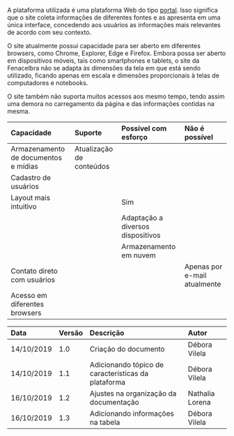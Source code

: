 A plataforma utilizada é uma plataforma Web do tipo [portal](https://vertigo.com.br/plataforma-digital-portal-intranet-mobile/). Isso significa que o site coleta informações de diferentes fontes e as apresenta em uma única interface, concedendo aos usuários as informações mais relevantes de acordo com seu contexto.

O site atualmente possui capacidade para ser aberto em diferentes browsers, como Chrome, Explorer, Edge e Firefox. Embora possa ser aberto em dispositivos móveis, tais como smartphones e tablets, o site da Fenacelbra não se adapta às dimensões da tela em que está sendo utilizado, ficando apenas em escala e dimensões proporcionais à telas de computadores e notebooks.

O site também não suporta muitos acessos aos mesmo tempo, tendo assim uma demora no carregamento da página e das informações contidas na mesma.

| Capacidade                           | Suporte                  | Possível com esforço              | Não é possível               |
| :----------------------------------- | :----------------------- | :-------------------------------- | :--------------------------- |
| Armazenamento de documentos e mídias | Atualização de conteúdos |
| Cadastro de usuários                 |                          |                                   |                              |
| Layout mais intuitivo                |                          | Sim                               |                              |
|                                      |                          | Adaptação a diversos dispositivos |                              |
|                                      |                          | Armazenamento em nuvem            |
| Contato direto com usuários          |                          |                                   | Apenas por e-mail atualmente |
| Acesso em diferentes browsers        |                          |                                   |                              |

| Data       | Versão | Descrição                                           | Autor           |
| :--------- | :----- | :-------------------------------------------------- | :-------------- |
| 14/10/2019 | 1.0    | Criação do documento                                | Débora Vilela   |
| 14/10/2019 | 1.1    | Adicionando tópico de características da plataforma | Débora Vilela   |
| 16/10/2019 | 1.2    | Ajustes na organização da documentação              | Nathalia Lorena |
| 16/10/2019 | 1.3    | Adicionando informações na tabela                   | Débora Vilela   |
